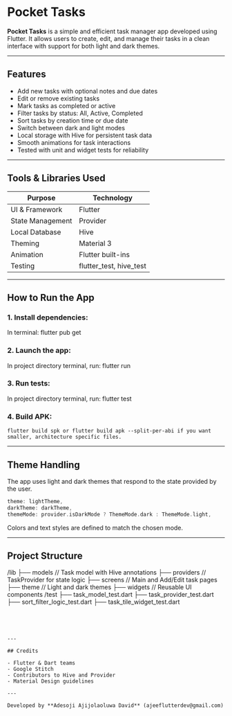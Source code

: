 # Pocket Tasks

**Pocket Tasks** is a simple and efficient task manager app developed using Flutter. It allows users to create, edit, and manage their tasks in a clean interface with support for both light and dark themes.

---

## Features

- Add new tasks with optional notes and due dates
- Edit or remove existing tasks
- Mark tasks as completed or active
- Filter tasks by status: All, Active, Completed
- Sort tasks by creation time or due date
- Switch between dark and light modes
- Local storage with Hive for persistent task data
- Smooth animations for task interactions
- Tested with unit and widget tests for reliability

---

## Tools & Libraries Used

| Purpose              | Technology         |
|----------------------|--------------------|
| UI & Framework       | Flutter            |
| State Management     | Provider           |
| Local Database       | Hive               |
| Theming              | Material 3         |
| Animation            | Flutter built-ins  |
| Testing              | flutter_test, hive_test |

---

## How to Run the App

### 1. Install dependencies:
In terminal: 
  flutter pub get

### 2. Launch the app:
In project directory terminal, run: 
  flutter run


### 3. Run tests:
In project directory terminal, run:
  flutter test


### 4. Build APK:
```
flutter build spk or flutter build apk --split-per-abi if you want smaller, architecture specific files.
```

---

## Theme Handling

The app uses light and dark themes that respond to the state provided by the user.
```dart
theme: lightTheme,
darkTheme: darkTheme,
themeMode: provider.isDarkMode ? ThemeMode.dark : ThemeMode.light,
```
Colors and text styles are defined to match the chosen mode.

---

## Project Structure

/lib
  ├── models        // Task model with Hive annotations
  ├── providers     // TaskProvider for state logic
  ├── screens       // Main and Add/Edit task pages
  ├── theme         // Light and dark themes
  ├── widgets       // Reusable UI components
/test
  ├── task_model_test.dart
  ├── task_provider_test.dart
  ├── sort_filter_logic_test.dart
  ├── task_tile_widget_test.dart
```




---

## Credits

- Flutter & Dart teams
- Google Stitch
- Contributors to Hive and Provider
- Material Design guidelines

---

Developed by **Adesoji Ajijolaoluwa David** (ajeeflutterdev@gmail.com)
